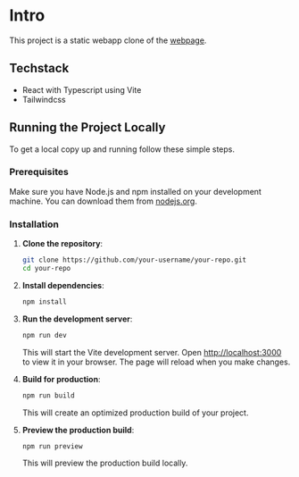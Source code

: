# Intro
This project is a static webapp clone of the [webpage](https://acharyaprashant.org/en/video-modules/series/cs-5ddbd9).

## Techstack
- React with Typescript using Vite
- Tailwindcss

## Running the Project Locally

To get a local copy up and running follow these simple steps.

### Prerequisites

Make sure you have Node.js and npm installed on your development machine. You can download them from [nodejs.org](https://nodejs.org/).

### Installation

1. **Clone the repository**:

    ```sh
    git clone https://github.com/your-username/your-repo.git
    cd your-repo
    ```

2. **Install dependencies**:

    ```sh
    npm install
    ```

3. **Run the development server**:

    ```sh
    npm run dev
    ```

    This will start the Vite development server. Open [http://localhost:3000](http://localhost:3000) to view it in your browser. The page will reload when you make changes.

4. **Build for production**:

    ```sh
    npm run build
    ```

    This will create an optimized production build of your project.

5. **Preview the production build**:

    ```sh
    npm run preview
    ```

    This will preview the production build locally.

